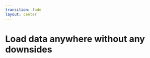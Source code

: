 ```yaml
--- 
transition: fade
layout: center
---
```


# Load data anywhere without any downsides

<!--

In ember, there are a couple places to load components:

- in routes
- and not in routes 

loading data outside of routes is immensely useful when you would otherwise be forced to drill props through countless layers of components. 

Some folks imperatively manage data as properties on a service, updated from routes, but this is troublesome due to how error-prone unencapsulated behaviors _are_.

A common thing developers reach for, and something resources make easier, is fetching data within components. However, If not properly managed, this could lead to the n+1 data loading problem, where you render a list, and that list renders a component where each item within that list makes yet another request.

This can be mitigated by implementing the resources to use a backing service to manage a shared cache between the resources, as well as batch requests together to minimize the number of requests.

-

Don't say this live:

I think that ember-data should implement this by default, because it'd be the ember-data cache that the default ember-data experience could benefit from -- similar to TanStack Query.
-->

